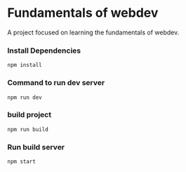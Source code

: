 # Fundamentals of webdev
A project focused on learning the fundamentals of webdev.

### Install Dependencies
```
npm install
``` 
### Command to run dev server
```
npm run dev
``` 
### build project
```
npm run build
```

### Run build server
```
npm start
```
